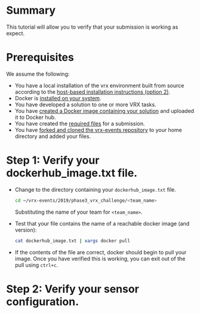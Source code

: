 # Summary
This tutorial will allow you to verify that your submission is working as expect.

# Prerequisites
We assume the following:

* You have a local installation of the vrx environment built from source according to the [host-based installation instructions (option 2)](https://bitbucket.org/osrf/vrx/wiki/tutorials/SystemSetupInstall).
* Docker is [installed on your system](https://docs.docker.com/install/linux/docker-ce/ubuntu/).
* You have developed a solution to one or more VRX tasks.
* You have [created a Docker image containing your solution](https://bitbucket.org/osrf/vrx/wiki/tutorials/Creating%20a%20Dockerhub%20image%20for%20submission) and uploaded it to Docker hub.
* You have created the [required files](https://bitbucket.org/osrf/vrx/wiki/events/19/vrx_challenge) for a submission.
* You have [forked and cloned the vrx-events repository](https://bitbucket.org/osrf/vrx/wiki/submission_process) to your home directory and added your files.


# Step 1: Verify your dockerhub_image.txt file.

* Change to the directory containing your `dockerhub_image.txt` file.

    ```bash
    cd ~/vrx-events/2019/phase3_vrx_challenge/<team_name>
    ```
    Substituting the name of your team for `<team_name>`.

* Test that your file contains the name of a reachable docker image (and version):

  ```bash
  cat dockerhub_image.txt | xargs docker pull
  ```

* If the contents of the file are correct, docker should begin to pull your image. Once you have verified this is working, you can exit out of the pull using `ctrl+c`.

# Step 2: Verify your sensor configuration.